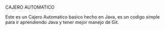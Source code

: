 CAJERO AUTOMATICO

Este es un Cajero Automatico basico hecho en Java, es un codigo simple para ir aprendiendo Java y tener mejor manejo de Git.
